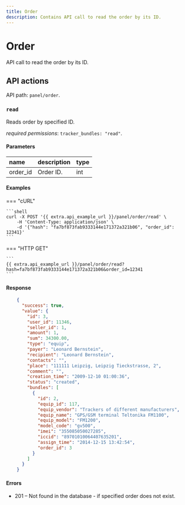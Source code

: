 ```yaml
---
title: Order
description: Contains API call to read the order by its ID.
---
```


# Order

API call to read the order by its ID.


## API actions

API path: `panel/order`.

### `read`

Reads order by specified ID.

*required permissions*: `tracker_bundles: "read"`.

#### Parameters

| name     | description | type |
|:---------|:------------|:-----|
| order_id | Order ID.   | int  |

#### Examples

=== "cURL"

    ```shell
    curl -X POST '{{ extra.api_example_url }}/panel/order/read' \
        -H 'Content-Type: application/json' \
        -d '{"hash": "fa7bf873fab9333144e171372a321b06", "order_id": 12341}'
    ```

=== "HTTP GET"

    ```
    {{ extra.api_example_url }}/panel/order/read?hash=fa7bf873fab9333144e171372a321b06&order_id=12341
    ```

#### Response

```json
    {
      "success": true,
      "value": {
        "id": 3,
        "user_id": 11346,
        "seller_id": 1,
        "amount": 1,
        "sum": 34300.00,
        "type": "equip",
        "payer": "Leonard Bernstein",
        "recipient": "Leonard Bernstein",
        "contacts": "",
        "place": "111111 Leipzig, Leipzig Tieckstrasse, 2",
        "comment": "",
        "creation_time": "2009-12-10 01:00:36",
        "status": "created",
        "bundles": [
          {
            "id": 2,
            "equip_id": 117,
            "equip_vendor": "Trackers of different manufacturers",
            "equip_name": "GPS/GSM terminal Teltonika FM1100",
            "equip_model": "FM1200",
            "model_code": "gv500",
            "imei": "355085050027285",
            "iccid": "89701010064407635201",
            "assign_time": "2014-12-15 13:42:54",
            "order_id": 3
          }
        ]
      }
    }
```

#### Errors

* 201 – Not found in the database - if specified order does not exist.